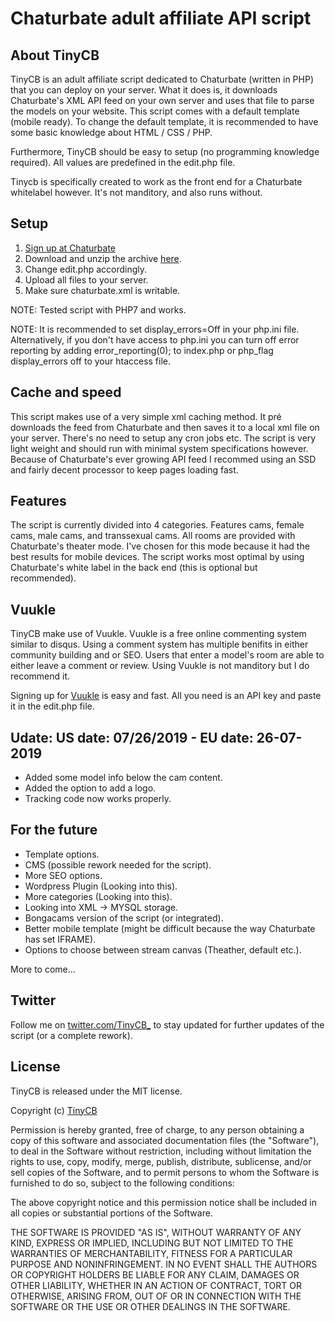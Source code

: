 # Chaturbate adult affiliate API script

## About TinyCB

TinyCB is an adult affiliate script dedicated to Chaturbate (written in PHP) that you can deploy on your server. What it does is, it downloads Chaturbate's XML API feed on your own server and uses that file to parse the models on your website. This script comes with a default template (mobile ready). To change the default template, it is recommended to have some basic knowledge about HTML / CSS / PHP.

Furthermore, TinyCB should be easy to setup (no programming knowledge required). All values are predefined in the edit.php file.

Tinycb is specifically created to work as the front end for a Chaturbate whitelabel however. It's not manditory, and also runs without.

## Setup

1. [Sign up at Chaturbate](https://chaturbate.com/in/?track=default&tour=9O7D&campaign=2DLMP)
2. Download and unzip the archive [here](https://github.com/Kudocams/TinyCB/archive/master.zip).
3. Change edit.php accordingly.
4. Upload all files to your server.
5. Make sure chaturbate.xml is writable.

NOTE: Tested script with PHP7 and works.

NOTE: It is recommended to set display_errors=Off in your php.ini file.
      Alternatively, if you don't have access to php.ini you can turn off error reporting by adding
      error_reporting(0); to index.php or php_flag display_errors off to your htaccess file.

## Cache and speed

This script makes use of a very simple xml caching method. It pré downloads the feed from Chaturbate and then saves it to a local xml file on your server. There's no need to setup any cron jobs etc. The script is very light weight and should run with minimal system specifications however. Because of Chaturbate's ever growing API feed I recommed using an SSD and fairly decent processor to keep pages loading fast.

## Features

The script is currently divided into 4 categories. Features cams, female cams, male cams, and transsexual cams. All rooms are provided with Chaturbate's theater mode. I've chosen for this mode because it had the best results for mobile devices. The script works most optimal by using Chaturbate's white label in the back end (this is optional but recommended).

## Vuukle

TinyCB make use of Vuukle. Vuukle is a free online commenting system similar to disqus. Using a comment system has multiple benifits in either community building and or SEO. Users that enter a model's room are able to either leave a comment or review.
Using Vuukle is not manditory but I do recommend it.

Signing up for [Vuukle](https://vuukle.com/dashboard.html) is easy and fast. All you need is an API key and paste it in the edit.php file.

## Udate: US date: 07/26/2019 - EU date: 26-07-2019

- Added some model info below the cam content.
- Added the option to add a logo.
- Tracking code now works properly.

## For the future

- Template options.
- CMS (possible rework needed for the script).
- More SEO options.
- Wordpress Plugin (Looking into this).
- More categories (Looking into this).
- Looking into XML -> MYSQL storage.
- Bongacams version of the script (or integrated).
- Better mobile template (might be difficult because the way Chaturbate has set IFRAME).
- Options to choose between stream canvas (Theather, default etc.).

More to come...

## Twitter

Follow me on [twitter.com/TinyCB_](https://twitter.com/TinyCB_) to stay updated for further updates of the script (or a complete rework).

## License

TinyCB is released under the MIT license.

Copyright (c) [TinyCB](https://github.com/TinyCB/Chaturbate-affiliate-api-script)

Permission is hereby granted, free of charge, to any person obtaining a copy of this software and associated documentation files (the "Software"), to deal in the Software without restriction, including without limitation the rights to use, copy, modify, merge, publish, distribute, sublicense, and/or sell copies of the Software, and to permit persons to whom the Software is furnished to do so, subject to the following conditions:

The above copyright notice and this permission notice shall be included in all copies or substantial portions of the Software.

THE SOFTWARE IS PROVIDED "AS IS", WITHOUT WARRANTY OF ANY KIND, EXPRESS OR IMPLIED, INCLUDING BUT NOT LIMITED TO THE WARRANTIES OF MERCHANTABILITY, FITNESS FOR A PARTICULAR PURPOSE AND NONINFRINGEMENT. IN NO EVENT SHALL THE AUTHORS OR COPYRIGHT HOLDERS BE LIABLE FOR ANY CLAIM, DAMAGES OR OTHER LIABILITY, WHETHER IN AN ACTION OF CONTRACT, TORT OR OTHERWISE, ARISING FROM, OUT OF OR IN CONNECTION WITH THE SOFTWARE OR THE USE OR OTHER DEALINGS IN THE SOFTWARE.

